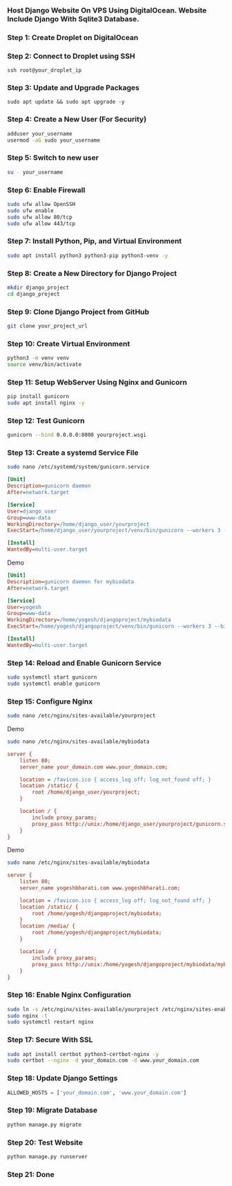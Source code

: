 ### Host Django Website On VPS Using DigitalOcean. Website Include Django With Sqlite3 Database.

### Step 1: Create Droplet on DigitalOcean
### Step 2: Connect to Droplet using SSH
```
ssh root@your_droplet_ip
```
### Step 3: Update and Upgrade Packages
```
sudo apt update && sudo apt upgrade -y
```

### Step 4: Create a New User (For Security)
```bash
adduser your_username
usermod -aG sudo your_username
```
### Step 5: Switch to new user
```bash
su - your_username
```
### Step 6: Enable Firewall
```bash
sudo ufw allow OpenSSH
sudo ufw enable
sudo ufw allow 80/tcp
sudo ufw allow 443/tcp
```

### Step 7: Install Python, Pip, and Virtual Environment
```bash
sudo apt install python3 python3-pip python3-venv -y
```

### Step 8: Create a New Directory for Django Project
```bash
mkdir django_project
cd django_project
```

### Step 9: Clone Django Project from GitHub
```bash
git clone your_project_url
```

### Step 10: Create Virtual Environment
```bash
python3 -m venv venv
source venv/bin/activate
```

### Step 11: Setup WebServer Using Nginx and Gunicorn
```bash
pip install gunicorn
sudo apt install nginx -y
```

### Step 12: Test Gunicorn
```bash
gunicorn --bind 0.0.0.0:8000 yourproject.wsgi
```

### Step 13: Create a systemd Service File
```bash
sudo nano /etc/systemd/system/gunicorn.service
```
```ini
[Unit]
Description=gunicorn daemon
After=network.target

[Service]
User=django_user
Group=www-data
WorkingDirectory=/home/django_user/yourproject
ExecStart=/home/django_user/yourproject/venv/bin/gunicorn --workers 3 --bind unix:/home/django_user/yourproject/gunicorn.sock yourproject.wsgi:application

[Install]
WantedBy=multi-user.target
```

Demo
```ini
[Unit]
Description=gunicorn daemon for mybiodata
After=network.target

[Service]
User=yogesh
Group=www-data
WorkingDirectory=/home/yogesh/djangoproject/mybiodata
ExecStart=/home/yogesh/djangoproject/venv/bin/gunicorn --workers 3 --bind unix:/home/yogesh/djangoproject/mybiodata/mybiodata.sock yogesh_bio.wsgi:application

[Install]
WantedBy=multi-user.target
```

### Step 14: Reload and Enable Gunicorn Service
```bash
sudo systemctl start gunicorn
sudo systemctl enable gunicorn
```

### Step 15: Configure Nginx
```bash
sudo nano /etc/nginx/sites-available/yourproject
```
Demo
```bash
sudo nano /etc/nginx/sites-available/mybiodata
```

```ini
server {
    listen 80;
    server_name your_domain.com www.your_domain.com;

    location = /favicon.ico { access_log off; log_not_found off; }
    location /static/ {
        root /home/django_user/yourproject;
    }

    location / {
        include proxy_params;
        proxy_pass http://unix:/home/django_user/yourproject/gunicorn.sock;
    }
}
```

Demo 
```bash
sudo nano /etc/nginx/sites-available/mybiodata
```

```ini
server {
    listen 80;
    server_name yogeshbharati.com www.yogeshbharati.com;

    location = /favicon.ico { access_log off; log_not_found off; }
    location /static/ {
        root /home/yogesh/djangoproject/mybiodata;
    }
    location /media/ {
        root /home/yogesh/djangoproject/mybiodata;
    }

    location / {
        include proxy_params;
        proxy_pass http://unix:/home/yogesh/djangoproject/mybiodata/mybiodata.sock;
    }
}
```


### Step 16: Enable Nginx Configuration
```bash
sudo ln -s /etc/nginx/sites-available/yourproject /etc/nginx/sites-enabled
sudo nginx -t
sudo systemctl restart nginx
```

### Step 17: Secure With SSL
```bash
sudo apt install certbot python3-certbot-nginx -y
sudo certbot --nginx -d your_domain.com -d www.your_domain.com
```

### Step 18: Update Django Settings
```python
ALLOWED_HOSTS = ['your_domain.com', 'www.your_domain.com']
```

### Step 19: Migrate Database
```bash
python manage.py migrate
```

### Step 20: Test Website
```bash
python manage.py runserver
```

### Step 21: Done





